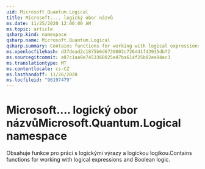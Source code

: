 ```yaml
---
uid: Microsoft.Quantum.Logical
title: Microsoft.... logický obor názvů
ms.date: 11/25/2020 12:00:00 AM
ms.topic: article
qsharp.kind: namespace
qsharp.name: Microsoft.Quantum.Logical
qsharp.summary: Contains functions for working with logical expressions and Boolean logic.
ms.openlocfilehash: d37dead2c1875b6d6739803c726d41fd3915dbf2
ms.sourcegitcommit: a87c1aa8e7453360025e47ba614f25b02ea84ec3
ms.translationtype: MT
ms.contentlocale: cs-CZ
ms.lasthandoff: 11/26/2020
ms.locfileid: "96197479"
---
```

# <a name="microsoftquantumlogical-namespace"></a><span data-ttu-id="61a3e-102">Microsoft.... logický obor názvů</span><span class="sxs-lookup"><span data-stu-id="61a3e-102">Microsoft.Quantum.Logical namespace</span></span>

<span data-ttu-id="61a3e-103">Obsahuje funkce pro práci s logickými výrazy a logickou logikou.</span><span class="sxs-lookup"><span data-stu-id="61a3e-103">Contains functions for working with logical expressions and Boolean logic.</span></span>

